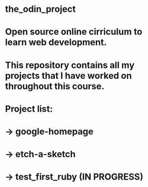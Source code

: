 # the_odin_project

# Open source online cirriculum to learn web development.
# This repository contains all my projects that I have worked on throughout this course.

# Project list:
# -> google-homepage
# -> etch-a-sketch
# -> test_first_ruby (IN PROGRESS)
